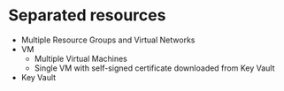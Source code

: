 # Separated resources

- Multiple Resource Groups and Virtual Networks
- VM
  - Multiple Virtual Machines
  - Single VM with self-signed certificate downloaded from Key Vault
- Key Vault
